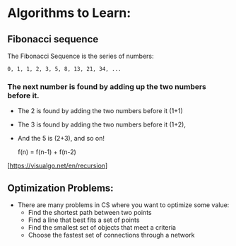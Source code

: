 # Algorithms to Learn:

## Fibonacci sequence

The Fibonacci Sequence is the series of numbers:

    0, 1, 1, 2, 3, 5, 8, 13, 21, 34, ...

### The next number is found by adding up the two numbers before it.

- The 2 is found by adding the two numbers before it (1+1)
- The 3 is found by adding the two numbers before it (1+2),
- And the 5 is (2+3),
and so on!

    f(n) = f(n-1) + f(n-2)
    
[https://visualgo.net/en/recursion]

## Optimization Problems:

- There are many problems in CS where you want to optimize some value:
  - Find the shortest path between two points
  - Find a line that best fits a set of points
  - Find the smallest set of objects that meet a criteria
  - Choose the fastest set of connections through a network

